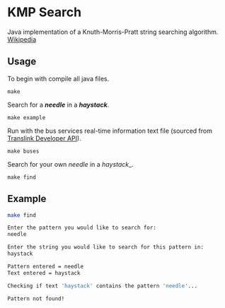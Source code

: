 # KMP Search

Java implementation of a Knuth-Morris-Pratt string searching algorithm. 
[Wikipedia](https://en.wikipedia.org/wiki/Knuth%E2%80%93Morris%E2%80%93Pratt_algorithm)

## Usage

To begin with compile all java files.
```
make
```

Search for a **_needle_** in a **_haystack_**.
```
make example
```

Run with the bus services real-time information text file (sourced from [Translink Developer API](https://developer.translink.ca/)).
```
make buses
```

Search for your own _needle_ in a _haystack__.
```
make find
```
## Example

```bash
make find

Enter the pattern you would like to search for:
needle

Enter the string you would like to search for this pattern in:
haystack

Pattern entered = needle
Text entered = haystack

Checking if text 'haystack' contains the pattern 'needle'...

Pattern not found!
```
